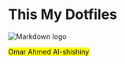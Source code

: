 # This My Dotfiles
![Markdown logo](https://markdown-here.com/img/icon256.png)

<mark>Omar Ahmed Al-shishiny</mark>


